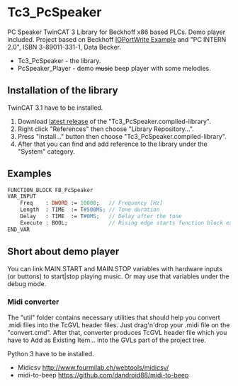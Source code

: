 # Tc3_PcSpeaker

PC Speaker TwinCAT 3 Library for Beckhoff x86 based PLCs. Demo player included. Project based on Beckhoff [IOPortWrite Example](https://infosys.beckhoff.com/content/1033/tcplclibsystem/html/tcplclibsys_f_ioportwrite.htm) and "PC INTERN 2.0", ISBN 3-89011-331-1, Data Becker.

- Tc3_PcSpeaker - the library.
- PcSpeaker_Player - demo ~~music~~ beep player with some melodies.


## Installation of the library

TwinCAT 3.1 have to be installed.

1. Download [latest release](https://github.com/nikvoronin/Tc3_PcSpeaker/releases/latest) of the "Tc3_PcSpeaker.compiled-library".
1. Right click "References" then choose "Library Repository...".
2. Press "Install..." button then choose "Tc3_PcSpeaker.compiled-library".
3. After that you can find and add reference to the library under the "System" category.


## Examples

```pascal
FUNCTION_BLOCK FB_PcSpeaker
VAR_INPUT
    Freq	: DWORD	:= 10000;	// Frequency [Hz]
    Length	: TIME	:= T#500MS;	// Tone duration
    Delay	: TIME	:= T#0MS;	// Delay after the tone
    Execute	: BOOL;				// Rising edge starts function block execution
END_VAR
```


## Short about demo player

You can link MAIN.START and MAIN.STOP variables with hardware inputs (or buttons) to start|stop playing music. Or may use that variables under the debug mode.


### Midi converter

The "util" folder contains necessary utilities that should help you convert .midi files into the TcGVL header files. Just drag'n'drop your .midi file on the "convert.cmd". After that, converter produces TcGVL header file which you have to Add as Existing Item... into the GVLs part of the project tree.

Python 3 have to be installed.

- Midicsv http://www.fourmilab.ch/webtools/midicsv/
- midi-to-beep https://github.com/dandroid88/midi-to-beep